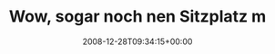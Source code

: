 ---
retweeted: false
source: <a href="http://twitter.com" rel="nofollow">Twitter Web Client</a>
entities:
  hashtags:
  - text: luxus
    indices:
    - '53'
    - '59'
  - text: 25c3
    indices:
    - '60'
    - '65'
  symbols: []
  user_mentions: []
  urls: []
display_text_range:
- '0'
- '65'
favorite_count: '0'
id_str: '1082100929'
truncated: false
retweet_count: '0'
id: '1082100929'
created_at: Sun Dec 28 09:34:15 +0000 2008
favorited: false
full_text: 'Wow, sogar noch nen Sitzplatz mit Ethernet bekommen. #luxus #25c3'
lang: de
tags:
- luxus
- 25c3
- pesos:twitter
date: '2008-12-28T09:34:15+00:00'
src: https://twitter.com/bascht/status/1082100929
original_url: https://twitter.com/bascht/status/1082100929
type: twitter_tweet
text: 'Wow, sogar noch nen Sitzplatz mit Ethernet bekommen. #luxus #25c3'
title: Wow, sogar noch nen Sitzplatz m

---